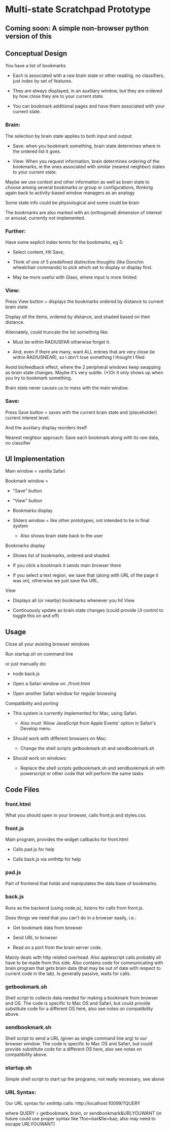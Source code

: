 # Multi-state Scratchpad Prototype

## Coming soon: A simple non-browser python version of this

## Conceptual Design

You have a list of bookmarks

* Each is associated with a raw brain state or other reading,
no classifiers, just index by set of features.

* They are always displayed, in an auxiliary window, but they are ordered
by how close they are to your current state.

* You can bookmark additional pages and have them associated
with your current state.

### Brain:

The selection by brain state applies to both input and output:

* Save: when you bookmark something, brain state determines
where in the ordered list it goes.

* View: When you request information, brain determines
ordering of the bookmarks, ie the ones associated
with similar (nearest neighbor) states to your current
state.

Maybe we use context and other information as well as
brain state to choose among several bookmarks or group or
configurations, thinking again back to
activity-based window managers as an analogy

Some state info could be physiological and some could be brain

The bookmarks are also marked with an (orthogonal)
dimension of interest or arousal, currently not implemented.

### Further:
Have some explicit index terms for the bookmarks, eg 5:

* Select content, Hit Save,

* Think of one of 5 predefined distinctive thoughts
(like Donchin wheelchair commands) to pick which set to display
or display first.

* May be more useful with Glass, where input is more limited.

### View:

Press View button = displays the bookmarks ordered by distance
to current brain state. 

Display *all* the items, ordered by distance,
and shaded based on their distance.

Alternately, could truncate the list something like:

* Must be within RADIUSFAR otherwise forget it.

* And, even if there are many, want ALL entries that are
very close (ie within RADIUSNEAR), so I don't lose something I
thought I filed

Avoid biofeedback effect, where the 2 peripheral windows
keep swapping as brain state changes. Maybe it's very subtle.
(*)Or it only shows up when you try to bookmark something.

Brain state never causes us to mess with the main window.

### Save:

Press Save button = saves with
the current brain state and (placeholder) current interest level.

And the auxiliary display reorders itself

Nearest neighbor approach:
Save each bookmark along with its raw data, no classifier

## UI Implementation

Main window = vanilla Safari

Bookmark window =

* "Save" button

* "View" button

* Bookmarks display

* Sliders window = like other prototypes, not intended to be in final system

    * Also shows brain state back to the user

Bookmarks display

* Shows list of bookmarks, ordered and shaded.

* If you click a bookmark it sends main browser there

* If you select a text region, we save that (along
with URL of the page it was on), otherwise we just save the
URL.

View

* Displays all (or nearby) bookmarks whenever you hit View

* Continuously update as brain state changes (could provide UI control to toggle this on and off)

## Usage

Close all your existing browser windows

Run startup.sh on command line

or just manually do:

* node back.js

* Open a Safari window on ./front.html

* Open another Safari window for regular browsing

Compatibility and porting

* This system is currently implemented for Mac, using Safari.

    * Also must 'Allow JavaScript from Apple Events' option in
Safari's Develop menu

* Should work with different browsers on Mac: 

    * Change the shell scripts getbookmark.sh and sendbookmark.sh

* Should work on windows:

    * Replace the shell scripts getbookmark.sh and sendbookmark.sh
with powerscript or other code that will
perform the same tasks

## Code Files

### front.html

What you should open in your browser, calls front.js and styles.css.

### front.js

Main program, provides the widget callbacks for front.html

* Calls pad.js for help

* Calls back.js via xmlhttp for help

### pad.js

Part of frontend that
holds and manipulates the data base of bookmarks.

### back.js

Runs as the backend (using node.js), listens for calls from front.js.

Does things we need that you can't do in a browser easily, i.e.:

* Get bookmark data from browser

* Send URL to browser

* Read on a port from the brain server code.

Mainly deals with http related overhead.
Also applescript calls probably all have to be made from this side.
Also contains code for communicating with brain program that gets brain data (that may be out of date with respect to current code in the lab).
Is generally passive, waits for calls.

### getbookmark.sh

Shell script to collects data needed for making a bookmark from browser and OS.
The code is specific to Mac OS and Safari, but could provide substitute code for a different OS here, also see notes on compatibility above.

### sendbookmark.sh

Shell script to send a URL (given as single command line arg) to our browser window.
The code is specific to Mac OS and Safari, but could provide substitute code for a different OS here, also see notes on compatibility above.

### startup.sh

Simple shell script to start up the programs, not really necessary, see above

### URL Syntax:

Our URL syntax for xmlhttp calls: http://localhost:10099/?QUERY

where QUERY = getbookmark, brain, or sendbookmark&URLYOUWANT
(in future could use proper syntax like ?foo=bar&fie=baz; also may need
to escape URLYOUWANT)

